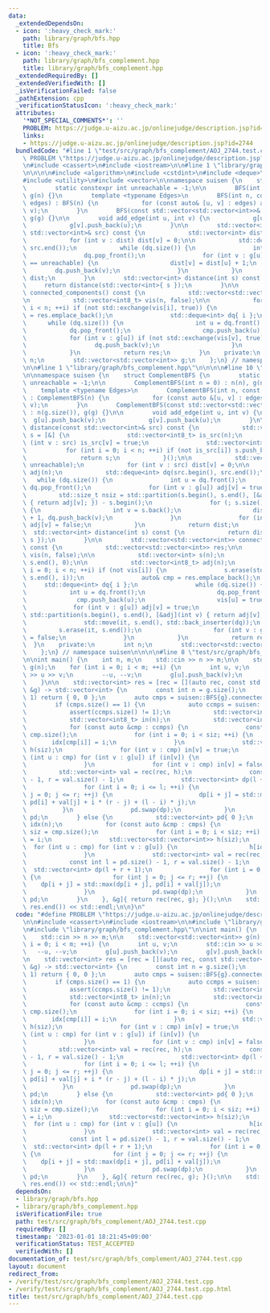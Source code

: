 ```yaml
---
data:
  _extendedDependsOn:
  - icon: ':heavy_check_mark:'
    path: library/graph/bfs.hpp
    title: Bfs
  - icon: ':heavy_check_mark:'
    path: library/graph/bfs_complement.hpp
    title: library/graph/bfs_complement.hpp
  _extendedRequiredBy: []
  _extendedVerifiedWith: []
  _isVerificationFailed: false
  _pathExtension: cpp
  _verificationStatusIcon: ':heavy_check_mark:'
  attributes:
    '*NOT_SPECIAL_COMMENTS*': ''
    PROBLEM: https://judge.u-aizu.ac.jp/onlinejudge/description.jsp?id=2744
    links:
    - https://judge.u-aizu.ac.jp/onlinejudge/description.jsp?id=2744
  bundledCode: "#line 1 \"test/src/graph/bfs_complement/AOJ_2744.test.cpp\"\n#define\
    \ PROBLEM \"https://judge.u-aizu.ac.jp/onlinejudge/description.jsp?id=2744\"\n\
    \n#include <cassert>\n#include <iostream>\n\n#line 1 \"library/graph/bfs.hpp\"\
    \n\n\n\n#include <algorithm>\n#include <cstdint>\n#include <deque>\n#include <numeric>\n\
    #include <utility>\n#include <vector>\n\nnamespace suisen {\n    struct BFS {\n\
    \        static constexpr int unreachable = -1;\n\n        BFS(int n = 0) : n(n),\
    \ g(n) {}\n        template <typename Edges>\n        BFS(int n, const Edges&\
    \ edges) : BFS(n) {\n            for (const auto& [u, v] : edges) add_edge(u,\
    \ v);\n        }\n        BFS(const std::vector<std::vector<int>>& g) : n(g.size()),\
    \ g(g) {}\n\n        void add_edge(int u, int v) {\n            g[u].push_back(v);\n\
    \            g[v].push_back(u);\n        }\n\n        std::vector<int> distance(const\
    \ std::vector<int>& src) const {\n            std::vector<int> dist(n, unreachable);\n\
    \            for (int v : dist) dist[v] = 0;\n\n            std::deque<int> dq(src.begin(),\
    \ src.end());\n            while (dq.size()) {\n                int u = dq.front();\n\
    \                dq.pop_front();\n                for (int v : g[u]) if (dist[v]\
    \ == unreachable) {\n                    dist[v] = dist[u] + 1;\n            \
    \        dq.push_back(v);\n                }\n            }\n            return\
    \ dist;\n        }\n        std::vector<int> distance(int s) const {\n       \
    \     return distance(std::vector<int>{ s });\n        }\n\n        std::vector<std::vector<int>>\
    \ connected_components() const {\n            std::vector<std::vector<int>> res;\n\
    \n            std::vector<int8_t> vis(n, false);\n\n            for (int i = 0;\
    \ i < n; ++i) if (not std::exchange(vis[i], true)) {\n                auto& cmp\
    \ = res.emplace_back();\n                std::deque<int> dq{ i };\n          \
    \      while (dq.size()) {\n                    int u = dq.front();\n        \
    \            dq.pop_front();\n                    cmp.push_back(u);\n        \
    \            for (int v : g[u]) if (not std::exchange(vis[v], true)) {\n     \
    \                   dq.push_back(v);\n                    }\n                }\n\
    \            }\n            return res;\n        }\n    private:\n        int\
    \ n;\n        std::vector<std::vector<int>> g;\n    };\n} // namespace suisen\n\
    \n\n#line 1 \"library/graph/bfs_complement.hpp\"\n\n\n\n#line 10 \"library/graph/bfs_complement.hpp\"\
    \n\nnamespace suisen {\n    struct ComplementBFS {\n        static constexpr int\
    \ unreachable = -1;\n\n        ComplementBFS(int n = 0) : n(n), g(n) {}\n    \
    \    template <typename Edges>\n        ComplementBFS(int n, const Edges &edges)\
    \ : ComplementBFS(n) {\n            for (const auto &[u, v] : edges) add_edge(u,\
    \ v);\n        }\n        ComplementBFS(const std::vector<std::vector<int>>& g)\
    \ : n(g.size()), g(g) {}\n\n        void add_edge(int u, int v) {\n          \
    \  g[u].push_back(v);\n            g[v].push_back(u);\n        }\n\n        std::vector<int>\
    \ distance(const std::vector<int>& src) const {\n            std::vector<int>\
    \ s = [&] {\n                std::vector<int8_t> is_src(n);\n                for\
    \ (int v : src) is_src[v] = true;\n                std::vector<int> s;\n     \
    \           for (int i = 0; i < n; ++i) if (not is_src[i]) s.push_back(i);\n \
    \               return s;\n            }();\n\n            std::vector<int> dist(n,\
    \ unreachable);\n            for (int v : src) dist[v] = 0;\n\n            std::vector<int8_t>\
    \ adj(n);\n            std::deque<int> dq(src.begin(), src.end());\n         \
    \   while (dq.size()) {\n                int u = dq.front();\n               \
    \ dq.pop_front();\n                for (int v : g[u]) adj[v] = true;\n       \
    \         std::size_t nsiz = std::partition(s.begin(), s.end(), [&adj](int v)\
    \ { return adj[v]; }) - s.begin();\n                for (; s.size() > nsiz; s.pop_back())\
    \ {\n                    int v = s.back();\n                    dist[v] = dist[u]\
    \ + 1, dq.push_back(v);\n                }\n                for (int v : g[u])\
    \ adj[v] = false;\n            }\n            return dist;\n        }\n      \
    \  std::vector<int> distance(int s) const {\n            return distance(std::vector<int>{\
    \ s });\n        }\n\n        std::vector<std::vector<int>> connected_components()\
    \ const {\n            std::vector<std::vector<int>> res;\n\n            std::vector<int8_t>\
    \ vis(n, false);\n\n            std::vector<int> s(n);\n            std::iota(s.begin(),\
    \ s.end(), 0);\n\n            std::vector<int8_t> adj(n);\n            for (int\
    \ i = 0; i < n; ++i) if (not vis[i]) {\n                s.erase(std::find(s.begin(),\
    \ s.end(), i));\n                auto& cmp = res.emplace_back();\n           \
    \     std::deque<int> dq{ i };\n                while (dq.size()) {\n        \
    \            int u = dq.front();\n                    dq.pop_front();\n      \
    \              cmp.push_back(u);\n                    vis[u] = true;\n       \
    \             for (int v : g[u]) adj[v] = true;\n                    auto it =\
    \ std::partition(s.begin(), s.end(), [&adj](int v) { return adj[v]; });\n    \
    \                std::move(it, s.end(), std::back_inserter(dq));\n           \
    \         s.erase(it, s.end());\n                    for (int v : g[u]) adj[v]\
    \ = false;\n                }\n            }\n            return res;\n      \
    \  }\n    private:\n        int n;\n        std::vector<std::vector<int>> g;\n\
    \    };\n} // namespace suisen\n\n\n\n#line 8 \"test/src/graph/bfs_complement/AOJ_2744.test.cpp\"\
    \n\nint main() {\n    int n, m;\n    std::cin >> n >> m;\n\n    std::vector<std::vector<int>>\
    \ g(n);\n    for (int i = 0; i < m; ++i) {\n        int u, v;\n        std::cin\
    \ >> u >> v;\n        --u, --v;\n        g[u].push_back(v);\n        g[v].push_back(u);\n\
    \    }\n\n    std::vector<int> res = [rec = [](auto rec, const std::vector<std::vector<int>>\
    \ &g) -> std::vector<int> {\n        const int n = g.size();\n        if (n ==\
    \ 1) return { 0, 0 };\n        auto cmps = suisen::BFS{g}.connected_components();\n\
    \        if (cmps.size() == 1) {\n            auto ccmps = suisen::ComplementBFS{g}.connected_components();\n\
    \            assert(ccmps.size() != 1);\n            std::vector<int> pd { 0 };\n\
    \            std::vector<int8_t> in(n);\n            std::vector<int> idx(n);\n\
    \            for (const auto &cmp : ccmps) {\n                const int siz =\
    \ cmp.size();\n                for (int i = 0; i < siz; ++i) {\n             \
    \       idx[cmp[i]] = i;\n                }\n                std::vector<std::vector<int>>\
    \ h(siz);\n                for (int v : cmp) in[v] = true;\n                for\
    \ (int u : cmp) for (int v : g[u]) if (in[v]) {\n                    h[idx[u]].push_back(idx[v]);\n\
    \                }\n                for (int v : cmp) in[v] = false;\n       \
    \         std::vector<int> val = rec(rec, h);\n                const int l = pd.size()\
    \ - 1, r = val.size() - 1;\n                std::vector<int> dp(l + r + 1);\n\
    \                for (int i = 0; i <= l; ++i) {\n                    for (int\
    \ j = 0; j <= r; ++j) {\n                        dp[i + j] = std::max(dp[i + j],\
    \ pd[i] + val[j] + i * (r - j) + (l - i) * j);\n                    }\n      \
    \          }\n                pd.swap(dp);\n            }\n            return\
    \ pd;\n        } else {\n            std::vector<int> pd{ 0 };\n            std::vector<int>\
    \ idx(n);\n            for (const auto &cmp : cmps) {\n                const int\
    \ siz = cmp.size();\n                for (int i = 0; i < siz; ++i) idx[cmp[i]]\
    \ = i;\n                std::vector<std::vector<int>> h(siz);\n              \
    \  for (int u : cmp) for (int v : g[u]) {\n                    h[idx[u]].push_back(idx[v]);\n\
    \                }\n                std::vector<int> val = rec(rec, h);\n    \
    \            const int l = pd.size() - 1, r = val.size() - 1;\n              \
    \  std::vector<int> dp(l + r + 1);\n                for (int i = 0; i <= l; ++i)\
    \ {\n                    for (int j = 0; j <= r; ++j) {\n                    \
    \    dp[i + j] = std::max(dp[i + j], pd[i] + val[j]);\n                    }\n\
    \                }\n                pd.swap(dp);\n            }\n            return\
    \ pd;\n        }\n    }, &g]{ return rec(rec, g); }();\n\n    std::cout << *std::max_element(res.begin(),\
    \ res.end()) << std::endl;\n\n}\n"
  code: "#define PROBLEM \"https://judge.u-aizu.ac.jp/onlinejudge/description.jsp?id=2744\"\
    \n\n#include <cassert>\n#include <iostream>\n\n#include \"library/graph/bfs.hpp\"\
    \n#include \"library/graph/bfs_complement.hpp\"\n\nint main() {\n    int n, m;\n\
    \    std::cin >> n >> m;\n\n    std::vector<std::vector<int>> g(n);\n    for (int\
    \ i = 0; i < m; ++i) {\n        int u, v;\n        std::cin >> u >> v;\n     \
    \   --u, --v;\n        g[u].push_back(v);\n        g[v].push_back(u);\n    }\n\
    \n    std::vector<int> res = [rec = [](auto rec, const std::vector<std::vector<int>>\
    \ &g) -> std::vector<int> {\n        const int n = g.size();\n        if (n ==\
    \ 1) return { 0, 0 };\n        auto cmps = suisen::BFS{g}.connected_components();\n\
    \        if (cmps.size() == 1) {\n            auto ccmps = suisen::ComplementBFS{g}.connected_components();\n\
    \            assert(ccmps.size() != 1);\n            std::vector<int> pd { 0 };\n\
    \            std::vector<int8_t> in(n);\n            std::vector<int> idx(n);\n\
    \            for (const auto &cmp : ccmps) {\n                const int siz =\
    \ cmp.size();\n                for (int i = 0; i < siz; ++i) {\n             \
    \       idx[cmp[i]] = i;\n                }\n                std::vector<std::vector<int>>\
    \ h(siz);\n                for (int v : cmp) in[v] = true;\n                for\
    \ (int u : cmp) for (int v : g[u]) if (in[v]) {\n                    h[idx[u]].push_back(idx[v]);\n\
    \                }\n                for (int v : cmp) in[v] = false;\n       \
    \         std::vector<int> val = rec(rec, h);\n                const int l = pd.size()\
    \ - 1, r = val.size() - 1;\n                std::vector<int> dp(l + r + 1);\n\
    \                for (int i = 0; i <= l; ++i) {\n                    for (int\
    \ j = 0; j <= r; ++j) {\n                        dp[i + j] = std::max(dp[i + j],\
    \ pd[i] + val[j] + i * (r - j) + (l - i) * j);\n                    }\n      \
    \          }\n                pd.swap(dp);\n            }\n            return\
    \ pd;\n        } else {\n            std::vector<int> pd{ 0 };\n            std::vector<int>\
    \ idx(n);\n            for (const auto &cmp : cmps) {\n                const int\
    \ siz = cmp.size();\n                for (int i = 0; i < siz; ++i) idx[cmp[i]]\
    \ = i;\n                std::vector<std::vector<int>> h(siz);\n              \
    \  for (int u : cmp) for (int v : g[u]) {\n                    h[idx[u]].push_back(idx[v]);\n\
    \                }\n                std::vector<int> val = rec(rec, h);\n    \
    \            const int l = pd.size() - 1, r = val.size() - 1;\n              \
    \  std::vector<int> dp(l + r + 1);\n                for (int i = 0; i <= l; ++i)\
    \ {\n                    for (int j = 0; j <= r; ++j) {\n                    \
    \    dp[i + j] = std::max(dp[i + j], pd[i] + val[j]);\n                    }\n\
    \                }\n                pd.swap(dp);\n            }\n            return\
    \ pd;\n        }\n    }, &g]{ return rec(rec, g); }();\n\n    std::cout << *std::max_element(res.begin(),\
    \ res.end()) << std::endl;\n\n}"
  dependsOn:
  - library/graph/bfs.hpp
  - library/graph/bfs_complement.hpp
  isVerificationFile: true
  path: test/src/graph/bfs_complement/AOJ_2744.test.cpp
  requiredBy: []
  timestamp: '2023-01-01 18:21:45+09:00'
  verificationStatus: TEST_ACCEPTED
  verifiedWith: []
documentation_of: test/src/graph/bfs_complement/AOJ_2744.test.cpp
layout: document
redirect_from:
- /verify/test/src/graph/bfs_complement/AOJ_2744.test.cpp
- /verify/test/src/graph/bfs_complement/AOJ_2744.test.cpp.html
title: test/src/graph/bfs_complement/AOJ_2744.test.cpp
---
```

